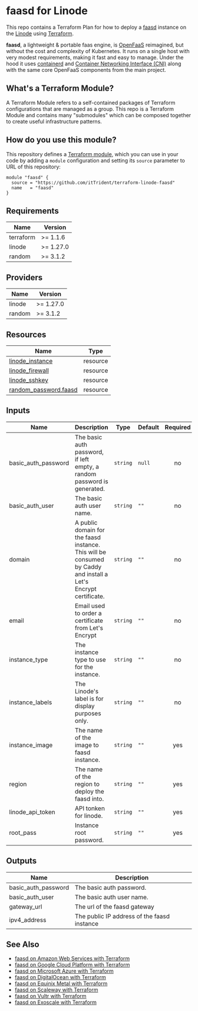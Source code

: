 # faasd for Linode

This repo contains a Terraform Plan for how to deploy a [faasd](https://github.com/openfaas/faasd) instance on the
[Linode](https://www.linode.com/) using [Terraform](https://www.terraform.io/).

__faasd__, a lightweight & portable faas engine, is [OpenFaaS](https://github.com/openfaas/) reimagined, but without the cost and complexity of Kubernetes. It runs on a single host with very modest requirements, making it fast and easy to manage. Under the hood it uses [containerd](https://containerd.io/) and [Container Networking Interface (CNI)](https://github.com/containernetworking/cni) along with the same core OpenFaaS components from the main project.

## What's a Terraform Module?

A Terraform Module refers to a self-contained packages of Terraform configurations that are managed as a group. This repo
is a Terraform Module and contains many "submodules" which can be composed together to create useful infrastructure patterns.

## How do you use this module?

This repository defines a [Terraform module](https://www.terraform.io/docs/modules/usage.html), which you can use in your
code by adding a `module` configuration and setting its `source` parameter to URL of this repository:

```hcl
module "faasd" {
  source = "https://github.com/itTrident/terraform-linode-faasd"
  name   = "faasd"
}
```

## Requirements

| Name | Version |
|------|---------|
| terraform | >= 1.1.6 |
| linode | >= 1.27.0 |
| random | >= 3.1.2 |

## Providers

| Name | Version |
|------|---------|
| linode | >= 1.27.0 |
| random | >= 3.1.2 |

## Resources

| Name | Type |
|------|------|
| [linode_instance](https://registry.terraform.io/providers/linode/linode/latest/docs/resources/instance) | resource |
| [linode_firewall](https://registry.terraform.io/providers/linode/linode/latest/docs/resources/firewall_device) | resource |
| [linode_sshkey](https://registry.terraform.io/providers/linode/linode/latest/docs/resources/sshkey) | resource |
| [random_password.faasd](https://registry.terraform.io/providers/hashicorp/random/latest/docs/resources/password) | resource |


## Inputs

| Name | Description | Type | Default | Required |
|------|-------------|------|---------|:--------:|
| basic\_auth\_password | The basic auth password, if left empty, a random password is generated. | `string` | `null` | no |
| basic\_auth\_user | The basic auth user name. | `string` | `""` | no |
| domain | A public domain for the faasd instance. This will be consumed by Caddy and install a Let's Encrypt certificate. | `string` | `""` | no |
| email | Email used to order a certificate from Let's Encrypt | `string` | `""` | no |
| instance\_type | The instance type to use for the instance. | `string` | `""` | no |
| instance_labels | The Linode's label is for display purposes only. | `string` | `""` | no |
| instance\_image | The name of the image to faasd instance. | `string` | `""` | yes |
| region | The name of the region to deploy the faasd into. | `string` | `""` | yes |
| linode\_api\_token | API tonken for linode. | `string` | `""` | yes |
| root_pass | Instance root password. | `string` | `""` | yes |

## Outputs

| Name | Description |
|------|-------------|
| basic\_auth\_password | The basic auth password. |
| basic\_auth\_user | The basic auth user name. |
| gateway\_url | The url of the faasd gateway |
| ipv4\_address | The public IP address of the faasd instance |

## See Also

- [faasd on Amazon Web Services with Terraform](https://github.com/jsiebens/terraform-aws-faasd)
- [faasd on Google Cloud Platform with Terraform](https://github.com/jsiebens/terraform-google-faasd)
- [faasd on Microsoft Azure with Terraform](https://github.com/jsiebens/terraform-azurerm-faasd)
- [faasd on DigitalOcean with Terraform](https://github.com/jsiebens/terraform-digitalocean-faasd)
- [faasd on Equinix Metal with Terraform](https://github.com/jsiebens/terraform-equinix-faasd)
- [faasd on Scaleway with Terraform](https://github.com/jsiebens/terraform-scaleway-faasd)
- [faasd on Vultr with Terraform](https://github.com/itTrident/terraform-vultr-faasd)
- [faasd on Exoscale with Terraform](https://github.com/itTrident/terraform-exoscale-faasd)
